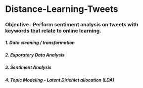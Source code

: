 # Distance-Learning-Tweets

### Objective : Perform sentiment analysis on tweets with keywords that relate to online learning.

##### 1. Data cleaning / transformation 
##### 2. Exporatory Data Analysis
##### 3. Sentiment Analysis
##### 4. Topic Modeling - Latent Dirichlet allocation (LDA)
